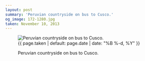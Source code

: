 ```yaml
---
layout: post
summary: 'Peruvian countryside on bus to Cusco.'
og_image: 172-1280.jpg
taken: November 10, 2013
---
```


<figure class="post">
<img alt="Peruvian countryside on bus to Cusco." sizes="(min-width: 700px) 50vw, calc(100vw - 2rem)" src="{{ site.assets_url }}/172-640.jpg" srcset="{{ site.assets_url }}/172-1280.jpg 1280w, {{ site.assets_url }}/172-960.jpg 960w, {{ site.assets_url }}/172-640.jpg 640w, {{ site.assets_url }}/172-320.jpg 320w"/>
<figcaption>
<time>{{ page.taken | default: page.date | date: "%B %-d, %Y" }}</time>
<p>Peruvian countryside on bus to Cusco.</p>
</figcaption>
</figure>
